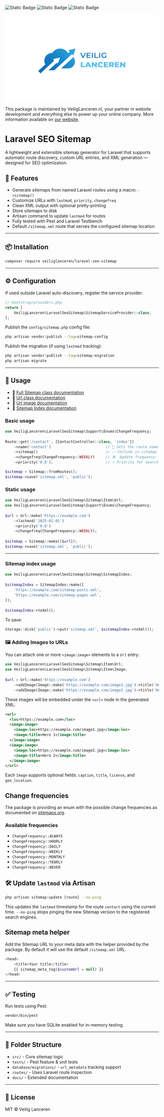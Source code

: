 ![Static Badge](https://img.shields.io/badge/Version-1.2.2-blue)
![Static Badge](https://img.shields.io/badge/Laravel-12.*-blue)
![Static Badge](https://img.shields.io/badge/PHP->_8.3-blue)

![Veilig Lanceren](/veilig-lanceren-logo.png)

This package is maintained by VeiligLanceren.nl, your partner in website development and everything else to power up your online company. More information available on [our website](https://veiliglanceren.nl).

# Laravel SEO Sitemap

A lightweight and extensible sitemap generator for Laravel that supports automatic route discovery, custom URL entries, and XML generation — designed for SEO optimization.

## 🚀 Features

- Generate sitemaps from named Laravel routes using a macro: `->sitemap()`
- Customize URLs with `lastmod`, `priority`, `changefreq`
- Clean XML output with optional pretty-printing
- Store sitemaps to disk
- Artisan command to update `lastmod` for routes
- Fully tested with Pest and Laravel Testbench
- Default `/sitemap.xml` route that serves the configured sitemap location

---

## 📦 Installation

```bash
composer require veiliglanceren/laravel-seo-sitemap
```

---

## ⚙️ Configuration

If used outside Laravel auto-discovery, register the service provider:

```php
// bootstrap/providers.php
return [
    VeiligLanceren\LaravelSeoSitemap\SitemapServiceProvider::class,
];
```

Publish the `config/sitemap.php` config file:

```bash
php artisan vendor:publish --tag=sitemap-config
```

Publish the migration (if using `lastmod` tracking):

```bash
php artisan vendor:publish --tag=sitemap-migration
php artisan migrate
```

---

## 🧭 Usage

- 📄 [Full Sitemap class documentation](docs/sitemap.md)
- 📄 [Url class documentation](docs/url.md)
- 📄 [Url image documentation](docs/image.md)
- 📄 [Sitemap Index documentation](docs/sitemapindex.md)

### Basic usage

```php
use VeiligLanceren\LaravelSeoSitemap\Support\Enums\ChangeFrequency;

Route::get('/contact', [ContactController::class, 'index'])
    ->name('contact')                         // 🔖 Sets the route name
    ->sitemap()                               // ✅ Include in sitemap
    ->changefreq(ChangeFrequency::WEEKLY)     // ♻️  Update frequency: weekly
    ->priority('0.8');                        // ⭐ Priority for search engines
```

```php
$sitemap = Sitemap::fromRoutes();
$sitemap->save('sitemap.xml', 'public');
```

### Static usage

```php
use VeiligLanceren\LaravelSeoSitemap\Sitemap\Item\Url;
use VeiligLanceren\LaravelSeoSitemap\Support\Enums\ChangeFrequency;

$url = Url::make('https://example.com')
    ->lastmod('2025-01-01')
    ->priority('0.8')
    ->changefreq(ChangeFrequency::WEEKLY);

$sitemap = Sitemap::make([$url]);
$sitemap->save('sitemap.xml', 'public');
```

---

### Sitemap index usage

```php
use VeiligLanceren\LaravelSeoSitemap\Sitemap\SitemapIndex;

$sitemapIndex = SitemapIndex::make([
    'https://example.com/sitemap-posts.xml',
    'https://example.com/sitemap-pages.xml',
]);

$sitemapIndex->toXml();
```

To save:

```php
Storage::disk('public')->put('sitemap.xml', $sitemapIndex->toXml());
```

### 🖼 Adding Images to URLs

You can attach one or more `<image:image>` elements to a `Url` entry:

```php
use VeiligLanceren\LaravelSeoSitemap\Sitemap\Item\Url;
use VeiligLanceren\LaravelSeoSitemap\Sitemap\Item\Image;

$url = Url::make('https://example.com')
    ->addImage(Image::make('https://example.com/image1.jpg')->title('Hero 1'))
    ->addImage(Image::make('https://example.com/image2.jpg')->title('Hero 2'));
```

These images will be embedded under the `<url>` node in the generated XML:

```xml
<url>
  <loc>https://example.com</loc>
  <image:image>
    <image:loc>https://example.com/image1.jpg</image:loc>
    <image:title>Hero 1</image:title>
  </image:image>
  <image:image>
    <image:loc>https://example.com/image2.jpg</image:loc>
    <image:title>Hero 2</image:title>
  </image:image>
</url>
```

Each `Image` supports optional fields: `caption`, `title`, `license`, and `geo_location`.

## Change frequencies

The package is providing an enum with the possible change frequencies as documented on [sitemaps.org](https://www.sitemaps.org/protocol.html#changefreqdef).

### Available frequencies
- `ChangeFrequency::ALWAYS`
- `ChangeFrequency::HOURLY`
- `ChangeFrequency::DAILY`
- `ChangeFrequency::WEEKLY`
- `ChangeFrequency::MONTHLY`
- `ChangeFrequency::YEARLY`
- `ChangeFrequency::NEVER`


## 🛠 Update `lastmod` via Artisan

```bash
php artisan sitemap:update {route} --no-ping
```

This updates the `lastmod` timestamp for the route `contact` using the current time. `--no-ping` stops pinging the new Sitemap version to the registered search engines.

## Sitemap meta helper

Add the Sitemap URL to your meta data with the helper provided by the package. By default it will use the default `/sitemap.xml` URL.

```php
<head>
    <title>Your title</title>
    {{ sitemap_meta_tag($customUrl = null) }}
</head>
```


---

## ✅ Testing

Run tests using Pest:

```bash
vendor/bin/pest
```

Make sure you have SQLite enabled for in-memory testing.

---

## 📂 Folder Structure

- `src/` - Core sitemap logic
- `tests/` - Pest feature & unit tests
- `database/migrations/` - `url_metadata` tracking support
- `routes/` - Uses Laravel route inspection
- `docs/` - Extended documentation

---

## 📄 License

MIT © Veilig Lanceren
